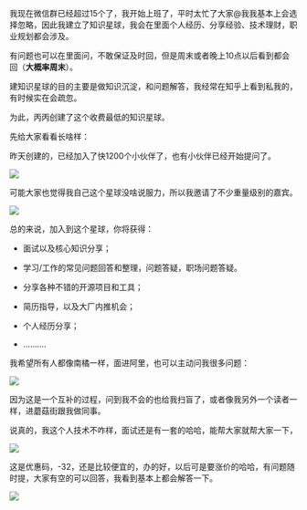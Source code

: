 
我现在微信群已经超过15个了，我开始上班了，平时太忙了大家@我我基本上会选择忽略，因此我建立了知识星球，我会在里面个人经历、分享经验、技术理财，职业规划都会涉及。

有问题也可以在里面问，不敢保证及时回，但是周末或者晚上10点以后看到都会回（**大概率周末**）。

建知识星球的目的主要是做知识沉淀，和问题解答，我经常在知乎上看到私我的，有时候实在会疏忽。

为此，丙丙创建了这个收费最低的知识星球。

先给大家看看长啥样：

昨天创建的，已经加入了快1200个小伙伴了，也有小伙伴已经开始提问了。

![](https://tva1.sinaimg.cn/large/0082zybply1gc21t45skmj30n01dsdxa.jpg)

可能大家也觉得我自己这个星球没啥说服力，所以我邀请了不少重量级别的嘉宾。

![](https://tva1.sinaimg.cn/large/0082zybply1gc21uv9w19j30lk0kaaf3.jpg)

总的来说，加入到这个星球，你将获得：

- 面试以及核心知识分享；

- 学习/工作的常见问题回答和整理，问题答疑，职场问题答疑。

- 分享各种不错的开源项目和工具；

- 简历指导，以及大厂内推机会；

-  个人经历分享；
- ..........

我希望所有人都像南橘一样，面进阿里，也可以主动问我很多问题：

![](https://tva1.sinaimg.cn/large/0082zybply1gc21ywtgj7j30ye0eajuz.jpg)

因为这是一个互补的过程，问到我不会的也给我扫盲了，或者像我另外一个读者一样，进蘑菇街跟我做同事。

说真的，我这个人技术不咋样，面试还是有一套的哈哈，能帮大家就帮大家一下，

![](https://tva1.sinaimg.cn/large/0082zybply1gc222jy431j30w80t8ahe.jpg)

这是优惠码，-32，还是比较便宜的，办的好，以后可是要涨价的哈哈，有问题随时提，大家有空的可以回答，我看到基本上都会解答一下。

![](https://tva1.sinaimg.cn/large/0082zybply1gc1z2djbejj30g40o9785.jpg)

